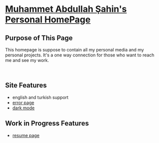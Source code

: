 # [Muhammet Abdullah Şahin's Personal HomePage](https://github.com/SahinMuhammetAbdullah)

## Purpose of This Page

This homepage is suppose to contain all my personal media and my personal projects. It's a one way connection for those who want to reach me and see my work.

<br>

## Site Features

* english and turkish support
* [error page]()
* [dark mode]()

## Work in Progress Features

* [resume page](#)
